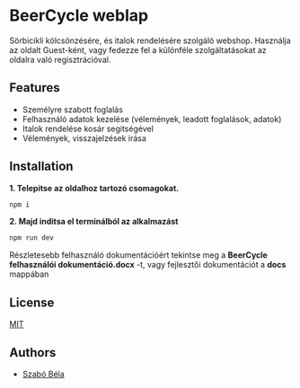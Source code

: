 
# BeerCycle weblap

Sörbicikli kölcsönzésére, és italok rendelésére szolgáló webshop. Használja az oldalt Guest-ként, vagy fedezze fel a különféle szolgáltatásokat az oldalra való regisztrációval.





## Features

- Személyre szabott foglalás
- Felhasználó adatok kezelése (vélemények, leadott foglalások, adatok)
- Italok rendelése kosár segitségével
- Vélemények, visszajelzések irása


## Installation

**1. Telepitse az oldalhoz tartozó csomagokat.**

```bash
npm i
```
**2. Majd inditsa el terminálból az alkalmazást**
```bash
npm run dev
```
Részletesebb felhasználó dokumentációért tekintse meg a 
**BeerCycle felhasználói dokumentáció.docx** -t, vagy fejlesztői dokumentációt a **docs** mappában

    
## License

[MIT](https://choosealicense.com/licenses/mit/)


## Authors

- [Szabó Béla](https://github.com/onyxwrld)


